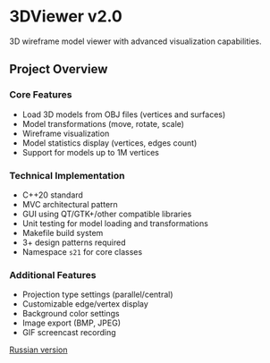 # 3DViewer v2.0

3D wireframe model viewer with advanced visualization capabilities.

## Project Overview

### Core Features
- Load 3D models from OBJ files (vertices and surfaces)
- Model transformations (move, rotate, scale)
- Wireframe visualization
- Model statistics display (vertices, edges count)
- Support for models up to 1M vertices

### Technical Implementation
- C++20 standard
- MVC architectural pattern
- GUI using QT/GTK+/other compatible libraries
- Unit testing for model loading and transformations
- Makefile build system
- 3+ design patterns required
- Namespace `s21` for core classes

### Additional Features
- Projection type settings (parallel/central)
- Customizable edge/vertex display
- Background color settings
- Image export (BMP, JPEG)
- GIF screencast recording

[Russian version](README_RUS.md)
